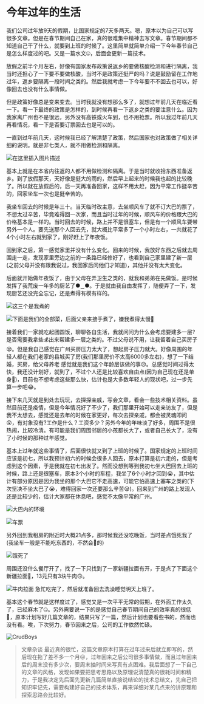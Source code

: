 # 今年过年的生活

我们公司过年放9天的假期，比国家规定的7天多两天。嗯，原本以为自己可以写很多文章。但是在春节期间自己在家，真的很难集中精神去写文章。春节期间都不知道自己干了什么，就要到上班的时候了。这里简单就简单介绍一下今年春节自己是怎么样度过的吧。又是一篇水文🤐，后面会更新一篇技术。



放假之前半个月左右，好像有国家发布政策说返乡的要做核酸检测和进行隔离，我当时还担心了一下要不要做核酸，当时不是政策还挺严的吗？说是鼓励留在工作地过年，返乡要隔离一段时间之类的。然后我就考虑一下今年要不不回去也可以，好像回去也没有什么事情做。



但是政策好像总是变来变去。当时我就没有想那么多了，就想过年前几天在临近看一下。看一下最终的政策是怎样的，到时候再看一下返乡之类的要注意什么。因为我家离广州也不是很远，另外没有高铁或火车到，也不用抢票。所以我过年前几天再看情况，看一下是否要订票回去也是可以的。



一直到过年前几天，这时候我已经了解清楚了政策，然后国家也对政策做了相关详细的说明。就是非七类人，就不用做检测和隔离。

![在这里插入图片描述](https://img-blog.csdnimg.cn/20210308091354820.jpg)

基本上就是在本省内往返的人都不用做检测和隔离。于是当时就收拾东西准备返乡。到了放假那天，天好像是挺大的雨的，然后早上起来的时候我也起的比较晚了。所以就在放假后的，后一天再准备回家，这样不用太赶，因为平常工作挺辛苦的，回家坐车一次也是挺辛苦的。



我坐车回去的时候是年三十。当天临时改主意，去坐顺风车了就不订大巴的票了，不想太过辛苦，毕竟难得回一次家，而且当时过年的时候，顺风车的价格跟大巴的价格基本是一样的。当时回去的时候，路上并不是很塞车，但是有一个顺风车要带另外一个人。要先送那个人回去先，就大概比平常多了一个小时左右，一共就花了4个小时左右就到家了，刚好赶上了年夜饭。



回到家之后，第一感觉家里并没有什么变化。回来的时候，我放好东西之后就去周围走一走，发现家里旁边之前的一条路已经修好了，也看到自己家里建了新一层(之前父母并没有跟我说过，我回家后问他们才知道)，其他并没有太大变化。



后面就开始做年夜饭了，由于父母在弄卫生之类的，就我和弟弟在先做饭。是时候发挥了我荒废一年多的厨艺了●‿●。于是就由我自由发挥了，随便弄了一下，发现厨艺还没完全忘记，还是煮得有模有样的。



![这三个是我煮的](https://img-blog.csdnimg.cn/20210308091731581.jpeg)



![下面是我们的全部菜，后面父亲来接手煮了，嫌我煮得太慢🤣](https://img-blog.csdnimg.cn/20210308091744712.jpeg)

接着我们一家就吃起团圆饭，聊聊各自生活，我就问问为什么会考虑要建多一层?是否需要我拿些💰出来帮建多一层之类的。不过父母说不用，让我留着自己买房子😪。但是我自己感觉在广州买房压力太大了，想起房子压力就大。好像周围的年轻人都在我们老家的县城买了房(我们那里房价不太高6000多左右)，想了一下结婚，买房，给父母养老 感觉就是我们这个年龄层该做的事😥。总感觉时间过得太快，我还没计划好，就到了，不过个人还是比较喜欢自由点(因为自己现在还是单身🐶)，目前也不想考虑这些那么快，估计也是大多数年轻人的现状吧，过一步先算一步吧😂。



接下来几天就是到处去玩玩，去探探亲戚，写会文章，看会一些技术相关资料。虽然目前还是疫情，但是今年情况好了不少了，我们那里开始可以走亲访友了，但是我不太想去，感觉还是去年的时候在家更好，每次去探亲戚，都会被灵魂叩问😵，有对象没有?工作是什么？工资多少？另外今年的年味淡了好多，周围不是很热闹，比较冷清。有可能是我们周围邻居的小孩都长大了，或者自己长大了，没有了小时候的那种过年感觉。



基本上过年就这些事情了，后面很快就又到了上班的时候了。国家规定的上班时间应该是初七，所以我预计初六的时候会很多人回去，原本打算是初六走的，但是考虑到这个因素，于是我就在初七出发了。然而没想到等到我初七坐大巴回去上班的时候，路上还是很塞车，原本3个小时的车程，我坐了6个小时才回到😭，其中估计有部分原因是因为我坐的那个大巴它不走高速，可能它怕高速上塞车之类的(下次坚决不坐大巴了😭，难得回家一次还要那么辛苦😪)。回来到广州的路上发现人还是比较少的，估计大家都在休息吧，感觉不太像平常的广州。



![大巴内的环境](https://img-blog.csdnimg.cn/20210308091824258.jpeg)

![车票](https://img-blog.csdnimg.cn/20210308091928642.jpeg)




另外回到我租房的附近时大概21点多，那时候我还没吃晚饭，当时差点饿死我了(我坐车一般是不能吃东西的，不然会🤮的)

![饿死了](https://img-blog.csdnimg.cn/20210308092011205.gif)

周围还没什么餐厅开了，找了一下只找到了一家新疆拉面有开，于是点了下面这个新疆拉面🍜，13元只有3块牛肉🙃。



![牛肉拉面](https://img-blog.csdnimg.cn/20210308092028406.jpeg)
急忙吃完了，然后就准备回去洗澡睡觉明天上班了。

基本这个春节就是这样度过了，感觉又是一次平平无常的假期，在外面工作太久了，已经麻木了🤐。另外需要说一下的是感觉自己春节期间自己的效率真的很低🙁，原本计划写好几篇文章的，结果只写了一篇，然后计划也要看些书的，然而也没有看。唉，下次努力，春节回来之后，公司的工作依然忙碌。

![CrudBoys](https://img-blog.csdnimg.cn/20210211230735297.png)
>文章杂谈
>最近真的很忙，这篇文章原本打算在过年过来后就立即写的，然后现在拖了差不多一个月😖，过年回来之后公司很多事情做，而且过年回来后的周末没有多少次，要周末抽时间来写真有点困难。我后面想了一下自己的文章的风格，发现如果要把思考思路以及原理说清楚真的很耗时间和精力，于是我决定先后面先更新几篇简单直接说结论的技术总结文，先自己把知识牢记先，需要构建好自己的技术体系，再来详细对某几点来的讲原理和探索思路会比较好。